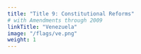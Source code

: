 ```yaml
---
title: "Title 9: Constitutional Reforms"
# with Amendments through 2009
linkTitle: "Venezuela"
image: "/flags/ve.png"
weight: 1
---
```

